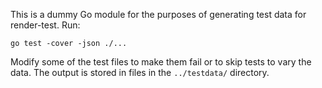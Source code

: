 This is a dummy Go module for the purposes of generating test data for
render-test. Run:

    go test -cover -json ./...

Modify some of the test files to make them fail or to skip tests to
vary the data. The output is stored in files in the `../testdata/`
directory.
